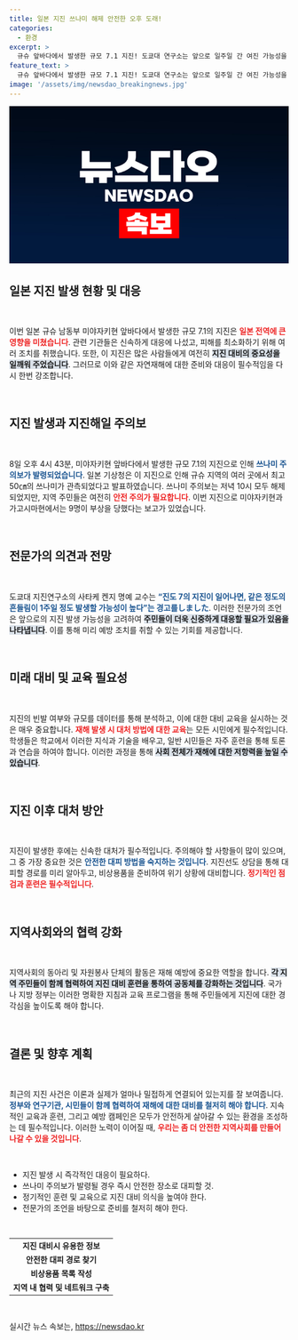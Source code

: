 ```yaml
---
title: 일본 지진 쓰나미 해제 안전한 오후 도래!
categories:
  - 환경
excerpt: >
  규슈 앞바다에서 발생한 규모 7.1 지진! 도쿄대 연구소는 앞으로 일주일 간 여진 가능성을 경고하며 주의가 필요하다고 전했습니다. 쓰나미 주의보 해제에도 불구하고 긴장을 놓칠 수 없는 상황입니다.
feature_text: >
  규슈 앞바다에서 발생한 규모 7.1 지진! 도쿄대 연구소는 앞으로 일주일 간 여진 가능성을 경고하며 주의가 필요하다고 전했습니다. 쓰나미 주의보 해제에도 불구하고 긴장을 놓칠 수 없는 상황입니다.
image: '/assets/img/newsdao_breakingnews.jpg'
---
```


<p><img src="/assets/img/newsdao_breakingnews.jpg" alt="flaretime 속보" /></p>

<h2 data-ke-size="size26">일본 지진 발생 현황 및 대응</h2>

<p data-ke-size="size16">&nbsp;</p>

<p>이번 일본 규슈 남동부 미야자키현 앞바다에서 발생한 규모 7.1의 지진은 <b><span style="color: #ee2323;">일본 전역에 큰 영향을 미쳤습니다</span></b>. 관련 기관들은 신속하게 대응에 나섰고, 피해를 최소화하기 위해 여러 조치를 취했습니다. 또한, 이 지진은 많은 사람들에게 여전히 <b><span style="background-color: #21538527;">지진 대비의 중요성을 일깨워 주었습니다</span></b>. 그러므로 이와 같은 자연재해에 대한 준비와 대응이 필수적임을 다시 한번 강조합니다. </p>

<p data-ke-size="size16">&nbsp;</p>

<h2 data-ke-size="size26">지진 발생과 지진해일 주의보</h2>

<p data-ke-size="size16">&nbsp;</p>

<p>8일 오후 4시 43분, 미야자키현 앞바다에서 발생한 규모 7.1의 지진으로 인해 <b><span style="color: #1a5490;">쓰나미 주의보가 발령되었습니다</span></b>. 일본 기상청은 이 지진으로 인해 규슈 지역의 여러 곳에서 최고 50㎝의 쓰나미가 관측되었다고 발표하였습니다. 쓰나미 주의보는 저녁 10시 모두 해제되었지만, 지역 주민들은 여전히 <b><span style="color: #ee2323;">안전 주의가 필요합니다</span></b>. 이번 지진으로 미야자키현과 가고시마현에서는 9명이 부상을 당했다는 보고가 있었습니다.</p>

<p data-ke-size="size16">&nbsp;</p>

<h2 data-ke-size="size26">전문가의 의견과 전망</h2>

<p data-ke-size="size16">&nbsp;</p>

<p>도쿄대 지진연구소의 사타케 켄지 명예 교수는 <b><span style="color: #1a5490;">“진도 7의 지진이 일어나면, 같은 정도의 흔들림이 1주일 정도 발생할 가능성이 높다”는 경고를しました</span></b>. 이러한 전문가의 조언은 앞으로의 지진 발생 가능성을 고려하여 <b><span style="background-color: #21538527;">주민들이 더욱 신중하게 대응할 필요가 있음을 나타냅니다</span></b>. 이를 통해 미리 예방 조치를 취할 수 있는 기회를 제공합니다.</p>

<p data-ke-size="size16">&nbsp;</p>

<h2 data-ke-size="size26">미래 대비 및 교육 필요성</h2>

<p data-ke-size="size16">&nbsp;</p>

<p>지진의 빈발 여부와 규모를 데이터를 통해 분석하고, 이에 대한 대비 교육을 실시하는 것은 매우 중요합니다. <b><span style="color: #ee2323;">재해 발생 시 대처 방법에 대한 교육</span></b>는 모든 시민에게 필수적입니다. 학생들은 학교에서 이러한 지식과 기술을 배우고, 일반 시민들은 자주 훈련을 통해 토론과 연습을 하여야 합니다. 이러한 과정을 통해 <b><span style="background-color: #21538527;">사회 전체가 재해에 대한 저항력을 높일 수 있습니다</span></b>.</p>

<p data-ke-size="size16">&nbsp;</p>

<h2 data-ke-size="size26">지진 이후 대처 방안</h2>

<p data-ke-size="size16">&nbsp;</p>

<p>지진이 발생한 후에는 신속한 대처가 필수적입니다. 주의해야 할 사항들이 많이 있으며, 그 중 가장 중요한 것은 <b><span style="color: #1a5490;">안전한 대피 방법을 숙지하는 것입니다</span></b>. 지진선도 상담을 통해 대피할 경로를 미리 알아두고, 비상용품을 준비하여 위기 상황에 대비합니다. <b><span style="color: #ee2323;">정기적인 점검과 훈련은 필수적입니다</span></b>. </p>

<p data-ke-size="size16">&nbsp;</p>

<h2 data-ke-size="size26">지역사회와의 협력 강화</h2>

<p data-ke-size="size16">&nbsp;</p>

<p>지역사회의 동아리 및 자원봉사 단체의 활동은 재해 예방에 중요한 역할을 합니다. <b><span style="background-color: #21538527;">각 지역 주민들이 함께 협력하여 지진 대비 훈련을 통하여 공동체를 강화하는 것입니다</span></b>. 국가나 지방 정부는 이러한 명확한 지침과 교육 프로그램을 통해 주민들에게 지진에 대한 경각심을 높이도록 해야 합니다. </p>

<p data-ke-size="size16">&nbsp;</p>

<h2 data-ke-size="size26">결론 및 향후 계획</h2>

<p data-ke-size="size16">&nbsp;</p>

<p>최근의 지진 사건은 이론과 실제가 얼마나 밀접하게 연결되어 있는지를 잘 보여줍니다. <b><span style="color: #1a5490;">정부와 연구기관, 시민들이 함께 협력하여 재해에 대한 대비를 철저히 해야 합니다</span></b>. 지속적인 교육과 훈련, 그리고 예방 캠페인은 모두가 안전하게 살아갈 수 있는 환경을 조성하는 데 필수적입니다. 이러한 노력이 이어질 때, <b><span style="color: #ee2323;">우리는 좀 더 안전한 지역사회를 만들어 나갈 수 있을 것입니다</span></b>.</p>

<p data-ke-size="size16">&nbsp;</p>

<ul>
  <li>지진 발생 시 즉각적인 대응이 필요하다.</li>
  <li>쓰나미 주의보가 발령될 경우 즉시 안전한 장소로 대피할 것.</li>
  <li>정기적인 훈련 및 교육으로 지진 대비 의식을 높여야 한다.</li>
  <li>전문가의 조언을 바탕으로 준비를 철저히 해야 한다.</li>
</ul>

<p data-ke-size="size16">&nbsp;</p>

<table>
 <tr>
  <td style="text-align: center; height: 17px;"><b>지진 대비시 유용한 정보</b></td>
 </tr>
 <tr>
  <td style="text-align: center; height: 17px;"><b>안전한 대피 경로 찾기</b></td>
 </tr>
 <tr>
  <td style="text-align: center; height: 17px;"><b>비상용품 목록 작성</b></td>
 </tr>
 <tr>
  <td style="text-align: center; height: 17px;"><b>지역 내 협력 및 네트워크 구축</b></td>
 </tr>
</table>

<p data-ke-size="size16">&nbsp;</p>
실시간 뉴스 속보는, <a href="https://newsdao.kr" rel="dofollow">https://newsdao.kr</a>


